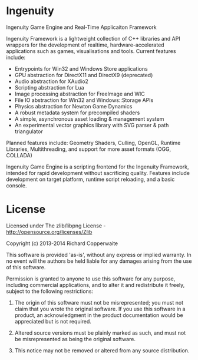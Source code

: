 Ingenuity
=========

Ingenuity Game Engine and Real-Time Applicaiton Framework

Ingenuity Framework is a lightweight collection of C++ libraries and API wrappers for the development of realtime, hardware-accelerated applications such as games, visualisations and tools. Current features include:
- Entrypoints for Win32 and Windows Store applications
- GPU abstraction for DirectX11 and DirectX9 (deprecated)
- Audio abstraction for XAudio2
- Scripting abstraction for Lua
- Image processing abstraction for FreeImage and WIC
- File IO abstraction for Win32 and Windows::Storage APIs
- Physics abstraction for Newton Game Dynamics
- A robust metadata system for precompiled shaders
- A simple, asynchronous asset loading & management system
- An experimental vector graphics library with SVG parser & path triangulator

Planned features include:
Geometry Shaders, Culling, OpenGL, Runtime Libraries, Multithreading, and support for more asset formats (OGG, COLLADA)

Ingenuity Game Engine is a scripting frontend for the Ingenuity Framework, intended for rapid development without sacrificing quality. Features include development on target platform, runtime script reloading, and a basic console.

License
=======

Licensed under The zlib/libpng License - http://opensource.org/licenses/Zlib

Copyright (c) 2013-2014 Richard Copperwaite

This software is provided 'as-is', without any express or implied warranty. In no event will the authors be held liable for any damages arising from the use of this software.

Permission is granted to anyone to use this software for any purpose, including commercial applications, and to alter it and redistribute it freely, subject to the following restrictions:

1. The origin of this software must not be misrepresented; you must not claim that you wrote the original software. If you use this software in a product, an acknowledgment in the product documentation would be appreciated but is not required.

2. Altered source versions must be plainly marked as such, and must not be misrepresented as being the original software.

3. This notice may not be removed or altered from any source distribution.
